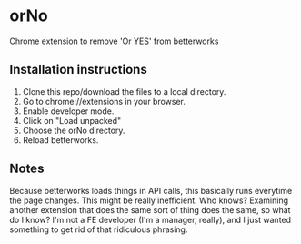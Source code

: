 # orNo

Chrome extension to remove 'Or YES' from betterworks

## Installation instructions

1. Clone this repo/download the files to a local directory.
2. Go to chrome://extensions in your browser.
3. Enable developer mode.
4. Click on "Load unpacked"
5. Choose the orNo directory.
6. Reload betterworks.

## Notes

Because betterworks loads things in API calls, this basically runs
everytime the page changes. This might be really inefficient. Who
knows? Examining another extension that does the same sort of thing
does the same, so what do I know? I'm not a FE developer (I'm a
manager, really), and I just wanted something to get rid of that
ridiculous phrasing.